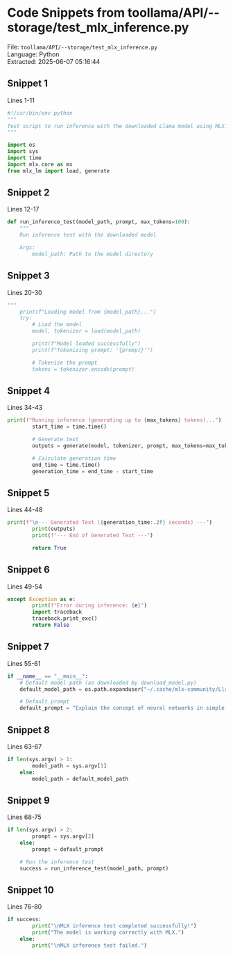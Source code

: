# Code Snippets from toollama/API/--storage/test_mlx_inference.py

File: `toollama/API/--storage/test_mlx_inference.py`  
Language: Python  
Extracted: 2025-06-07 05:16:44  

## Snippet 1
Lines 1-11

```Python
#!/usr/bin/env python
"""
Test script to run inference with the downloaded Llama model using MLX.
"""

import os
import sys
import time
import mlx.core as mx
from mlx_lm import load, generate
```

## Snippet 2
Lines 12-17

```Python
def run_inference_test(model_path, prompt, max_tokens=100):
    """
    Run inference test with the downloaded model

    Args:
        model_path: Path to the model directory
```

## Snippet 3
Lines 20-30

```Python
"""
    print(f"Loading model from {model_path}...")
    try:
        # Load the model
        model, tokenizer = load(model_path)

        print(f"Model loaded successfully")
        print(f"Tokenizing prompt: '{prompt}'")

        # Tokenize the prompt
        tokens = tokenizer.encode(prompt)
```

## Snippet 4
Lines 34-43

```Python
print(f"Running inference (generating up to {max_tokens} tokens)...")
        start_time = time.time()

        # Generate text
        outputs = generate(model, tokenizer, prompt, max_tokens=max_tokens)

        # Calculate generation time
        end_time = time.time()
        generation_time = end_time - start_time
```

## Snippet 5
Lines 44-48

```Python
print(f"\n--- Generated Text ({generation_time:.2f} seconds) ---")
        print(outputs)
        print(f"--- End of Generated Text ---")

        return True
```

## Snippet 6
Lines 49-54

```Python
except Exception as e:
        print(f"Error during inference: {e}")
        import traceback
        traceback.print_exc()
        return False
```

## Snippet 7
Lines 55-61

```Python
if __name__ == "__main__":
    # Default model path (as downloaded by download_model.py)
    default_model_path = os.path.expanduser("~/.cache/mlx-community/Llama-3.2-3B-Instruct-4bit")

    # Default prompt
    default_prompt = "Explain the concept of neural networks in simple terms."
```

## Snippet 8
Lines 63-67

```Python
if len(sys.argv) > 1:
        model_path = sys.argv[1]
    else:
        model_path = default_model_path
```

## Snippet 9
Lines 68-75

```Python
if len(sys.argv) > 2:
        prompt = sys.argv[2]
    else:
        prompt = default_prompt

    # Run the inference test
    success = run_inference_test(model_path, prompt)
```

## Snippet 10
Lines 76-80

```Python
if success:
        print("\nMLX inference test completed successfully!")
        print("The model is working correctly with MLX.")
    else:
        print("\nMLX inference test failed.")
```

